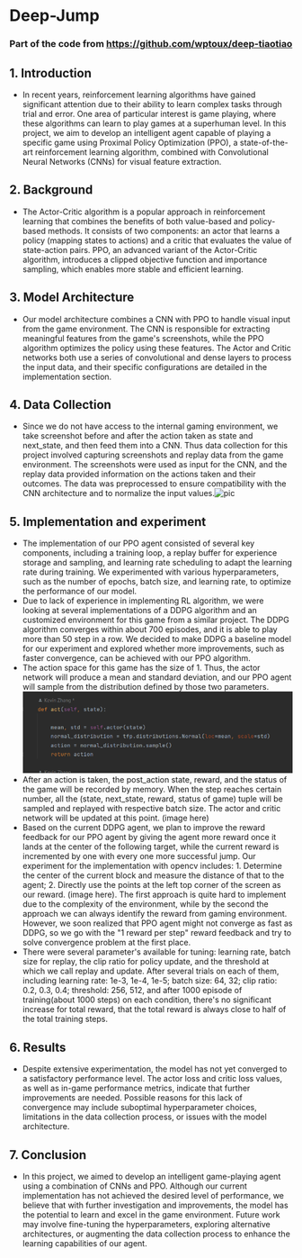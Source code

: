 # Deep-Jump
### Part of the code from https://github.com/wptoux/deep-tiaotiao
## 1. Introduction
- In recent years, reinforcement learning algorithms have gained significant attention due to their ability to learn complex tasks through trial and error. One area of particular interest is game playing, where these algorithms can learn to play games at a superhuman level. In this project, we aim to develop an intelligent agent capable of playing a specific game using Proximal Policy Optimization (PPO), a state-of-the-art reinforcement learning algorithm, combined with Convolutional Neural Networks (CNNs) for visual feature extraction.

## 2. Background
- The Actor-Critic algorithm is a popular approach in reinforcement learning that combines the benefits of both value-based and policy-based methods. It consists of two components: an actor that learns a policy (mapping states to actions) and a critic that evaluates the value of state-action pairs. PPO, an advanced variant of the Actor-Critic algorithm, introduces a clipped objective function and importance sampling, which enables more stable and efficient learning.

## 3. Model Architecture
- Our model architecture combines a CNN with PPO to handle visual input from the game environment. The CNN is responsible for extracting meaningful features from the game's screenshots, while the PPO algorithm optimizes the policy using these features. The Actor and Critic networks both use a series of convolutional and dense layers to process the input data, and their specific configurations are detailed in the implementation section.

## 4. Data Collection
- Since we do not have access to the internal gaming environment, we take screenshot before and after the action taken as state and next_state, and then feed them into a CNN. Thus data collection for this project involved capturing screenshots and replay data from the game environment. The screenshots were used as input for the CNN, and the replay data provided information on the actions taken and their outcomes. The data was preprocessed to ensure compatibility with the CNN architecture and to normalize the input values.![pic](pic/actornetwork.png)

## 5. Implementation and experiment
- The implementation of our PPO agent consisted of several key components, including a training loop, a replay buffer for experience storage and sampling, and learning rate scheduling to adapt the learning rate during training. We experimented with various hyperparameters, such as the number of epochs, batch size, and learning rate, to optimize the performance of our model.
- Due to lack of experience in implementing RL algorithm, we were looking at several implementations of a DDPG algorithm and an customized environment for this game from a similar project. The DDPG algorithm converges within about 700 episodes, and it is able to play more than 50 step in a row. We decided to make DDPG a baseline model for our experiment and explored whether more improvements, such as faster convergence, can be achieved with our PPO algorithm. 
- The action space for this game has the size of 1. Thus, the actor network will produce a mean and standard deviation, and our PPO agent will sample from the distribution defined by those two parameters. ![pic](pic/act_piz.png)
- After an action is taken, the post_action state, reward, and the status of the game will be recorded by memory. When the step reaches certain number, all the (state, next_state, reward, status of game) tuple will be sampled and replayed with respective batch size. The actor and critic network will be updated at this point. (image here)
- Based on the current DDPG agent, we plan to improve the reward feedback for our PPO agent by giving the agent more reward once it lands at the center of the following target, while the current reward is incremented by one with every one more successful jump. Our experiment for the implementation with opencv includes: 1. Determine the center of the current block and measure the distance of that to the agent; 2. Directly use the points at the left top corner of the screen as our reward. (image here). The first approach is quite hard to implement due to the complexity of the environment, while by the second the approach we can always identify the reward from gaming environment. However, we soon realized that PPO agent might not converge as fast as DDPG, so we go with the "1 reward per step" reward feedback and try to solve convergence problem at the first place. 
- There were several parameter's available for tuning: learning rate, batch size for replay, the clip ratio for policy update, and the threshold at which we call replay and update. After several trials on each of them, including learning rate: 1e-3, 1e-4, 1e-5; batch size: 64, 32; clip ratio: 0.2, 0.3, 0.4; threshold: 256, 512, and after 1000 episode of training(about 1000 steps) on each condition, there's no significant increase for total reward, that the total reward is always close to half of the total training steps. 

## 6. Results
- Despite extensive experimentation, the model has not yet converged to a satisfactory performance level. The actor loss and critic loss values, as well as in-game performance metrics, indicate that further improvements are needed. Possible reasons for this lack of convergence may include suboptimal hyperparameter choices, limitations in the data collection process, or issues with the model architecture.

## 7. Conclusion
- In this project, we aimed to develop an intelligent game-playing agent using a combination of CNNs and PPO. Although our current implementation has not achieved the desired level of performance, we believe that with further investigation and improvements, the model has the potential to learn and excel in the game environment. Future work may involve fine-tuning the hyperparameters, exploring alternative architectures, or augmenting the data collection process to enhance the learning capabilities of our agent.




